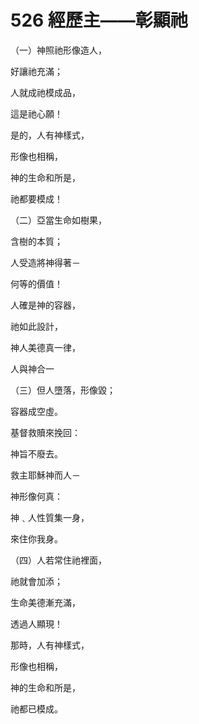 # 526 經歷主——彰顯祂

（一）神照祂形像造人，

好讓祂充滿；

人就成祂模成品，

這是祂心願！

是的，人有神樣式，

形像也相稱，

神的生命和所是，

祂都要模成！

（二）亞當生命如樹果，

含樹的本質；

人受造將神得著－

何等的價值！

人確是神的容器，

祂如此設計，

神人美德真一律，

人與神合一

（三）但人墮落，形像毀；

容器成空虛。

基督救贖來挽回：

神旨不廢去。

救主耶穌神而人－

神形像何真：

神﹑人性質集一身，

來住你我身。

（四）人若常住祂裡面，

祂就會加添；

生命美德漸充滿，

透過人顯現！

那時，人有神樣式，

形像也相稱，

神的生命和所是，

祂都已模成。

